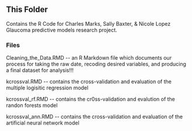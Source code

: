 ## This Folder

Contains the R Code for Charles Marks, Sally Baxter, & Nicole Lopez Glaucoma predictive models research project.

### Files

Cleaning_the_Data.RMD -- an R Markdown file which documents our process for taking the raw date, recoding desired variables, and producing a final dataset for analysis!!!

kcrossval.RMD -- contains the cross-validation and evaluation of the multiple logisitic regression model

kcrossval_rf.RMD -- contains the cr0ss-validation and evalution of the randon forests model

kcrossval_ann.RMD -- contains the cross-validation and evaluation of the artificial neural network model
